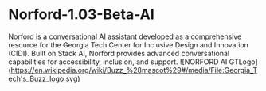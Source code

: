# Norford-1.03-Beta-AI
Norford is a conversational AI assistant developed as a comprehensive resource for the Georgia Tech Center for Inclusive Design and Innovation (CIDI). Built on Stack AI, Norford provides advanced conversational capabilities for accessibility, inclusion, and support.
![NORFORD AI GTLogo] (https://en.wikipedia.org/wiki/Buzz_%28mascot%29#/media/File:Georgia_Tech's_Buzz_logo.svg)

